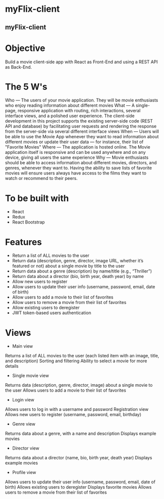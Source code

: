 # myFlix-client
## myFlix-client

# Objective

Build a movie client-side app with React as Front-End and using a REST API as Back-End.

# The 5 W's

Who — The users of your movie application. They will be movie enthusiasts who enjoy reading information about different movies
What — A single-page, responsive application with routing, rich interactions, several interface views, and a polished user experience. The client-side development in this project supports the existing server-side code (REST API and database) by facilitating user requests and rendering the response from the server-side via several different interface views
When — Users will be able to use the Movie App whenever they want to read information about different movies or update their user data — for instance, their list of "Favorite Movies"
Where — The application is hosted online. The Movie application itself is responsive and can be used anywhere and on any device, giving all users the same experience
Why — Movie enthusiasts should be able to access information about different movies, directors, and genres, whenever they want to. Having the ability to save lists of favorite movies will ensure users always have access to the films they want to watch or recommend to their peers.


# To be built with

- React
- Redux
- React Bootstrap

# Features

- Return a list of ALL movies to the user
- Return data (description, genre, director, image URL, whether it’s featured or not) about a single movie by title to the user
- Return data about a genre (description) by name/title (e.g., “Thriller”)
- Return data about a director (bio, birth year, death year) by name
- Allow new users to register
- Allow users to update their user info (username, password, email, date of birth)
- Allow users to add a movie to their list of favorites
- Allow users to remove a movie from their list of favorites
- Allow existing users to deregister
- JWT token-based users authentication

# Views

- Main view

Returns a list of ALL movies to the user (each listed item with an image, title, and description)
Sorting and filtering
Ability to select a movie for more details

- Single movie view

Returns data (description, genre, director, image) about a single movie to the user
Allows users to add a movie to their list of favorites

- Login view

Allows users to log in with a username and password
Registration view
Allows new users to register (username, password, email, birthday)

- Genre view

Returns data about a genre, with a name and description
Displays example movies

- Director view

Returns data about a director (name, bio, birth year, death year)
Displays example movies

- Profile view

Allows users to update their user info (username, password, email, date of birth)
Allows existing users to deregister
Displays favorite movies
Allows users to remove a movie from their list of favorites